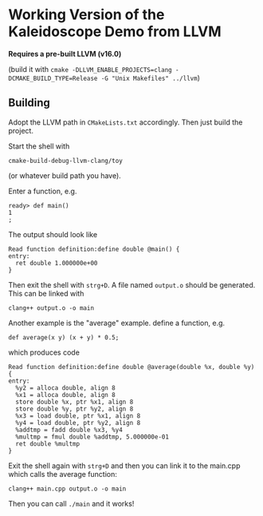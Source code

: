 # Working Version of the Kaleidoscope Demo from LLVM

**Requires a pre-built LLVM (v16.0)**

(build it with `cmake -DLLVM_ENABLE_PROJECTS=clang -DCMAKE_BUILD_TYPE=Release -G "Unix Makefiles" ../llvm`)

## Building

Adopt the LLVM path in `CMakeLists.txt` accordingly.
Then just build the project.

Start the shell with

```
cmake-build-debug-llvm-clang/toy
```
(or whatever build path you have).

Enter a function, e.g.

```
ready> def main()        
1
;
```

The output should look like

```
Read function definition:define double @main() {
entry:
  ret double 1.000000e+00
}
```

Then exit the shell with `strg+D`.
A file named `output.o` should be generated.
This can be linked with

```
clang++ output.o -o main
```

Another example is the "average" example.
define a function, e.g.

```
def average(x y) (x + y) * 0.5;
```

which produces code
```
Read function definition:define double @average(double %x, double %y) {
entry:
  %y2 = alloca double, align 8
  %x1 = alloca double, align 8
  store double %x, ptr %x1, align 8
  store double %y, ptr %y2, align 8
  %x3 = load double, ptr %x1, align 8
  %y4 = load double, ptr %y2, align 8
  %addtmp = fadd double %x3, %y4
  %multmp = fmul double %addtmp, 5.000000e-01
  ret double %multmp
}
```

Exit the shell again with `strg+D` and then you can link it to the main.cpp which calls the average function:

```
clang++ main.cpp output.o -o main
```

Then you can call `./main` and it works!